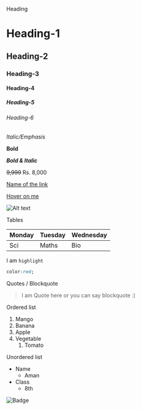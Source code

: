 Heading
# Heading-1
## Heading-2
### Heading-3
#### Heading-4
##### Heading-5
###### Heading-6

_Italic/Emphasis_

**Bold**

_**Bold & Italic**_

~~9,999~~ Rs. 8,000

[Name of the link](https://developer.mozilla.org/en-US/docs/MDN/Writing_guidelines/Howto/Markdown_in_MDN)

[Hover on me](https://developer.mozilla.org/en-US/docs/MDN/Writing_guidelines/Howto/Markdown_in_MDN "Tool tip")

<!-- Use this ! before [] -->
![Alt text](https://d33wubrfki0l68.cloudfront.net/f1f475a6fda1c2c4be4cac04033db5c3293032b4/513a4/assets/images/markdown-mark-white.svg)

Tables

|Monday|Tuesday|Wednesday|
|---|---|---|
|Sci|Maths|Bio|

I am `highlight`

```CSS
color:red;
```
Quotes / Blockquote
>I am Quote here or you can say blockquote :)

Ordered list
1. Mango
2. Banana
1. Apple
4. Vegetable
    1. Tomato

Unordered list
- Name
    - Aman
- Class
    - 8th

![Badge](https://img.shields.io/badge/Title-Markeddown-brightgreen)

